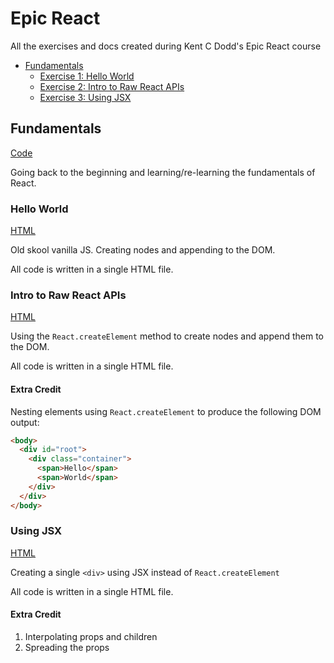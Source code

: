 # Epic React

All the exercises and docs created during Kent C Dodd's Epic React course

- [Fundamentals](#Fundamentals)
  - [Exercise 1: Hello World](#Hello-World)
  - [Exercise 2: Intro to Raw React APIs](#Intro-to-Raw-React-APIs)
  - [Exercise 3: Using JSX](#Using-JSX)

## Fundamentals

[Code](https://github.com/tanyapowell/epic-react/tree/main/react-fundamentals)

Going back to the beginning and learning/re-learning the fundamentals of React.

### Hello World

[HTML](https://github.com/tanyapowell/epic-react/blob/main/react-fundamentals/src/exercise/01.html)

Old skool vanilla JS. Creating nodes and appending to the DOM. 

All code is written in a single HTML file.

### Intro to Raw React APIs

[HTML](https://github.com/tanyapowell/epic-react/blob/main/react-fundamentals/src/exercise/02.html)

Using the `React.createElement` method to create nodes and append them to the DOM.

All code is written in a single HTML file.

#### Extra Credit

Nesting elements using `React.createElement` to produce the following DOM output:

``` html
<body>
  <div id="root">
    <div class="container">
      <span>Hello</span>
      <span>World</span>
    </div>
  </div>
</body>
```

### Using JSX

[HTML](https://github.com/tanyapowell/epic-react/blob/main/react-fundamentals/src/exercise/03.html)

Creating a single `<div>` using JSX instead of `React.createElement`

All code is written in a single HTML file.

#### Extra Credit

1. Interpolating props and children
2. Spreading the props
